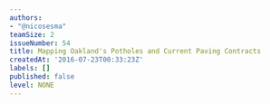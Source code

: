 ```yaml
---
authors:
- "@nicosesma"
teamSize: 2
issueNumber: 54
title: Mapping Oakland's Potholes and Current Paving Contracts
createdAt: '2016-07-23T00:33:23Z'
labels: []
published: false
level: NONE
---
```






